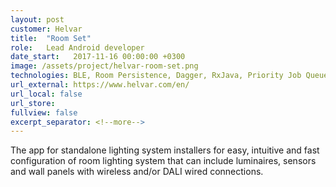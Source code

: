 ```yaml
---
layout: post
customer: Helvar
title:  "Room Set"
role:	Lead Android developer
date_start:   2017-11-16 00:00:00 +0300
image: /assets/project/helvar-room-set.png
technologies: BLE, Room Persistence, Dagger, RxJava, Priority Job Queue, NFC, MVP, DALI communication protocol
url_external: https://www.helvar.com/en/
url_local: false
url_store: 
fullview: false
excerpt_separator: <!--more-->
---
```

The app for standalone lighting system installers for easy, intuitive and fast configuration of room lighting system that can include luminaires, sensors and wall panels with wireless and/or DALI wired connections.